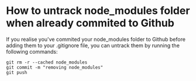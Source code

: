 # How to untrack node_modules folder when already commited to Github

If you realise you've commited your node_modules folder to Github before adding them to your .gitignore file, you can untrack them by running the following commands:

```
git rm -r --cached node_modules
git commit -m "removing node_modules"
git push
```
